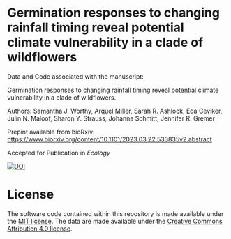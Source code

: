 # Germination responses to changing rainfall timing reveal potential climate vulnerability in a clade of wildflowers
 
Data and Code associated with the manuscript: 

Germination responses to changing rainfall timing reveal potential climate vulnerability in a clade of wildflowers.

Authors: Samantha J. Worthy, Arquel Miller, Sarah R. Ashlock, Eda Ceviker, Julin N. Maloof, Sharon Y. Strauss, Johanna Schmitt, Jennifer R. Gremer

Prepint available from bioRxiv: https://www.biorxiv.org/content/10.1101/2023.03.22.533835v2.abstract

Accepted for Publication in _Ecology_

<a href="https://zenodo.org/doi/10.5281/zenodo.12753086"><img src="https://zenodo.org/badge/613195688.svg" alt="DOI"></a>

# License
The software code contained within this repository is made available under the [MIT license](https://opensource.org/licenses/mit-license.php). The data are made available under the [Creative Commons Attribution 4.0 license](https://creativecommons.org/licenses/by/4.0/).
